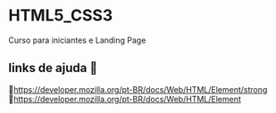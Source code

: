 # HTML5_CSS3
Curso para iniciantes e Landing Page
## links de ajuda 🔗
🔹https://developer.mozilla.org/pt-BR/docs/Web/HTML/Element/strong
🔹https://developer.mozilla.org/pt-BR/docs/Web/HTML/Element

